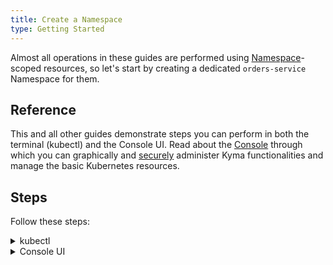 ```yaml
---
title: Create a Namespace
type: Getting Started
---
```


Almost all operations in these guides are performed using [Namespace](https://kubernetes.io/docs/concepts/overview/working-with-objects/namespaces/)-scoped resources, so let's start by creating a dedicated `orders-service` Namespace for them.

## Reference

This and all other guides demonstrate steps you can perform in both the terminal (kubectl) and the Console UI. Read about the [Console](/components/console) through which you can graphically and [securely](/components/security/) administer Kyma functionalities and manage the basic Kubernetes resources.

## Steps

Follow these steps:

<div tabs name="setup-namespace" group="set-up-namespace">
  <details>
  <summary label="kubectl">
  kubectl
  </summary>

1. Create the `orders-service` Namespace:

   ```bash
   kubectl create ns orders-service
   ```

2. Check that the Namespace was set up. This is indicated by the Namespace status phase `Active`:

   ```bash
   kubectl get ns orders-service -o=jsonpath="{.status.phase}"
   ```

  </details>
  <details>
  <summary label="console-ui">
  Console UI
  </summary>

1. [Log into](/root/kyma/#installation-install-kyma-on-a-cluster-access-the-cluster) the Console UI.

2. After logging in, select **Add new namespace** in the **Namespaces** view.

3. Enter `orders-service` in the **Name** field.

4. Select **Create** to confirm the changes.

   You will be redirected to the `orders-service` Namespace view.

  </details>
</div>
